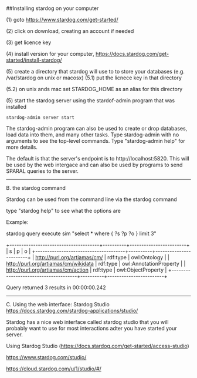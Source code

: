 ###

##Installing stardog on your computer

(1) goto https://www.stardog.com/get-started/

(2) click on download, creating an account if needed

(3) get licence key

(4) install version for your computer,
https://docs.stardog.com/get-started/install-stardog/

(5) create a directory that stardog will use to to store your databases
(e.g. /var/stardog on unix or macosx)
(5.1) put the licnece key in that directory

(5.2) on unix ands mac set STARDOG_HOME as an alias for this directory

(5) start the stardog server using the stardof-admin program that was
installed

    stardog-admin server start

The stardog-admin program can also be used to create or drop databases,
load data into them, and many other tasks.  Type stardog-admin with no
arguments to see the top-level commands.  Type "stardog-admin help"
for more details.

The default is that the server's endpoint is to
http://localhost:5820.  This will be used by the web intergace and can
also be used by programs to send SPARAL queries to the server.

----

B. the stardog command

Stardog can be used from the command line via the stardog command

type "stardog help" to see what the options are

Example:

stardog query execute sim "select * where { ?s ?p ?o } limit 3"

+--------------------------------------+----------+------------------------+
|                  s                   |    p     |           o            |
+--------------------------------------+----------+------------------------+
| http://purl.org/artiamas/cm/         | rdf:type | owl:Ontology           |
| http://purl.org/artiamas/cm/wikidata | rdf:type | owl:AnnotationProperty |
| http://purl.org/artiamas/cm/action   | rdf:type | owl:ObjectProperty     |
+--------------------------------------+----------+------------------------+

Query returned 3 results in 00:00:00.242

----

C. Using the web interface: Stardog Studio https://docs.stardog.com/stardog-applications/studio/

Stardog has a nice web interface called stardog studio that you will
probably want to use for most interactions adter you have started your server.

Using Stardog Studio (https://docs.stardog.com/get-started/access-studio)

https://www.stardog.com/studio/


https://cloud.stardog.com/u/1/studio/#/
